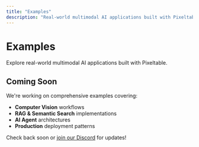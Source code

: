 ```yaml
---
title: "Examples"
description: "Real-world multimodal AI applications built with Pixeltable"
---
```


# Examples

Explore real-world multimodal AI applications built with Pixeltable.

## Coming Soon

We're working on comprehensive examples covering:

- **Computer Vision** workflows
- **RAG & Semantic Search** implementations  
- **AI Agent** architectures
- **Production** deployment patterns

Check back soon or [join our Discord](https://discord.com/invite/QPyqFYx2UN) for updates!
